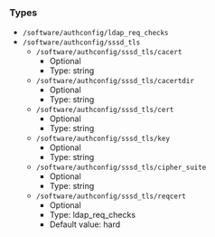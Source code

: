 
### Types

 - `/software/authconfig/ldap_req_checks`
 - `/software/authconfig/sssd_tls`
    - `/software/authconfig/sssd_tls/cacert`
        - Optional
        - Type: string
    - `/software/authconfig/sssd_tls/cacertdir`
        - Optional
        - Type: string
    - `/software/authconfig/sssd_tls/cert`
        - Optional
        - Type: string
    - `/software/authconfig/sssd_tls/key`
        - Optional
        - Type: string
    - `/software/authconfig/sssd_tls/cipher_suite`
        - Optional
        - Type: string
    - `/software/authconfig/sssd_tls/reqcert`
        - Optional
        - Type: ldap_req_checks
        - Default value: hard
